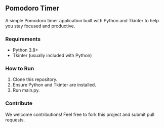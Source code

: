 ## Pomodoro Timer

A simple Pomodoro timer application built with Python and Tkinter to help you stay focused and productive.

### Requirements

- Python 3.8+
- Tkinter (usually included with Python)

### How to Run

1. Clone this repository.
2. Ensure Python and Tkinter are installed.
3. Run main.py.

### Contribute

We welcome contributions! Feel free to fork this project and submit pull requests.